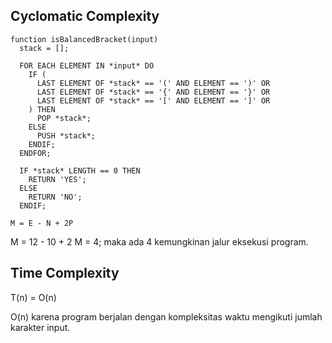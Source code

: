 ## Cyclomatic Complexity
```
function isBalancedBracket(input)
  stack = [];

  FOR EACH ELEMENT IN *input* DO
    IF (
      LAST ELEMENT OF *stack* == '(' AND ELEMENT == ')' OR
      LAST ELEMENT OF *stack* == '{' AND ELEMENT == '}' OR
      LAST ELEMENT OF *stack* == '[' AND ELEMENT == ']' OR
    ) THEN
      POP *stack*;
    ELSE
      PUSH *stack*;
    ENDIF;
  ENDFOR;

  IF *stack* LENGTH == 0 THEN
    RETURN 'YES';
  ELSE
    RETURN 'NO';
  ENDIF;
```

`M = E - N + 2P`

M = 12 - 10 + 2
M = 4; maka ada 4 kemungkinan jalur eksekusi program.

## Time Complexity
T(n) = O(n)

O(n) karena program berjalan dengan kompleksitas waktu mengikuti jumlah karakter input.